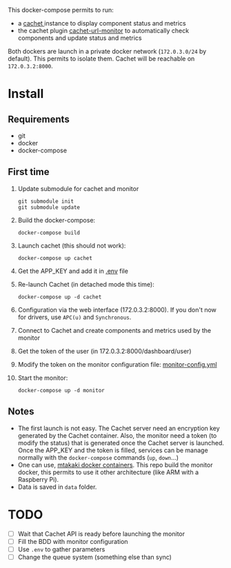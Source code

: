 
This docker-compose permits to run:
 - a [cachet ](https://cachethq.io/) instance to display component status and metrics
 - the cachet plugin [cachet-url-monitor](https://github.com/mtakaki/cachet-url-monitor)
to automatically check components and update status and metrics

Both dockers are launch in a private docker network (`172.0.3.0/24` by default).
This permits to isolate them. Cachet will be reachable on `172.0.3.2:8000`.

 
Install
=======

Requirements
------------

 - git
 - docker
 - docker-compose
 
 

First time
----------

1. Update submodule for cachet and monitor

       git submodule init
       git submodule update

2. Build the docker-compose:

       docker-compose build

3. Launch cachet (this should not work):

       docker-compose up cachet

4. Get the APP_KEY and add it in [.env](.env) file
5. Re-launch Cachet (in detached mode this time):

       docker-compose up -d cachet

6. Configuration via the web interface (172.0.3.2:8000). If you don't now for drivers,
use `APC(u)` and `Synchronous`.
7. Connect to Cachet and create components and metrics used by the monitor
8. Get the token of the user (in 172.0.3.2:8000/dashboard/user)
9. Modify the token on the monitor configuration file: [monitor-config.yml](monitor-config.yml)
10. Start the monitor:

        docker-compose up -d monitor



Notes
-----

 - The first launch is not easy. The Cachet server need an encryption key
generated by the Cachet container. Also, the monitor need a token (to modify
the status) that is generated once the Cachet server is launched. Once the
APP_KEY and the token is filled, services can be manage normally with the
`docker-compose` commands (`up`, `down`...)
 - One can use, [mtakaki docker containers](https://hub.docker.com/r/mtakaki/cachet-url-monitor).
This repo build the monitor docker, this permits to use it other architecture
(like ARM with a Raspberry Pi).
 - Data is saved in `data` folder.


TODO
====
- [ ] Wait that Cachet API is ready before launching the monitor
- [ ] Fill the BDD with monitor configuration
- [ ] Use `.env` to gather parameters
- [ ] Change the queue system (something else than sync)
